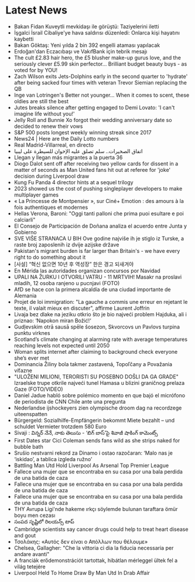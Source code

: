 # Latest News
-  Bakan Fidan Kuveytli mevkidaşı ile görüştü: Taziyelerini iletti
-  İşgalci İsrail Cibaliye'ye hava saldırısı düzenledi: Onlarca kişi hayatını kaybetti
-  Bakan Göktaş: Yeni yılda 2 bin 392 engelli ataması yapılacak
-  Erdoğan'dan Eczacıbaşı ve VakıfBank için tebrik mesajı
-  The cult £2.83 hair hero, the £5 blusher make-up gurus love, and the seriously clever £5.99 skin perfector... Brilliant budget beauty buys - as voted for by YOU!
-  Zach Wilson exits Jets-Dolphins early in the second quarter to 'hydrate' after being sacked four times with veteran Trevor Siemian replacing the QB
-  Inge van Lotringen's Better not younger... When it comes to scent, these oldies are still the best
-  Jutes breaks silence after getting engaged to Demi Lovato: 'I can't imagine life without you!'
-  Jelly Roll and Bunnie Xo forgot their wedding anniversary date so decided to renew their vows
-  S&P 500 posts longest weekly winning streak since 2017
-  News24 | Here are the Daily Lotto numbers
-  Real Madrid-Villarreal, en directo
-  اتفاق الصخيرات.. سلم تصلق عليه الإخوان للسيطرة على ليبيا
-  Llegan y llegan más migrantes a la puerta 36
-  Diogo Dalot sent off after receiving two yellow cards for dissent in a matter of seconds as Man United fans hit out at referee for 'joke' decision during Liverpool draw
-  Kung Fu Panda 4 director hints at a sequel trilogy
-  2023 showed us the cost of pushing singleplayer developers to make multiplayer games
-  « La Princesse de Montpensier », sur Ciné+ Emotion : des amours à la fois authentiques et modernes
-  Hellas Verona, Baroni: "Oggi tanti palloni che prima puoi esultare e poi calciarli"
-  El Consejo de Participación de Doñana analiza el acuerdo entre Junta y Gobierno
-  SVE VIŠE STRANACA U BIH Ove godine najviše ih je stiglo iz Turske, a raste broj zaposlenih iz dvije azijske države
-  Pakistan's migrant burden is far larger than Britain's - we have every right to do something about it
-  [사설] “혁신 없으면 10년 후 역성장” 한은 경고 되새겨야
-  En Mérida las autoridades organizan concursos por Navidad
-  UPALI NA ŽURKU I OTVORILI VATRU - 11 MRTVIH! Masakr na proslavi mladih, 12 osoba ranjeno u pucnjavi (FOTO)
-  AfD se hace con la primera alcaldía de una ciudad importante de Alemania
-  Projet de loi immigration: "La gauche a commis une erreur en rejetant le texte, il valait mieux en discuter", affirme Laurent Joffrin
-  Livaja bez dlake na jeziku otkrio što je bio najveći problem Hajduka, ali i priznao: ‘Napokon miran Božić!‘
-  Gudļevskim otrā sausā spēle šosezon, Skvorcovs un Pavlovs turpina punktu virknes
-  Scotland’s climate changing at alarming rate with average temperatures reaching levels not expected until 2050
-  Woman splits internet after claiming to background check everyone she’s ever met
-  Dominancia Žiliny bola takmer zastavená, Topoľčany a Považania víťazne
-  "ULOŽENI MILIONI, TERORISTI SU POSEBNO DOŠLI DA GA GRADE" Izraelske trupe otkrile najveći tunel Hamasa u blizini graničnog prelaza Gaze (FOTO/VIDEO)
-  Daniel Jadue habló sobre polémico momento en que bajó el micrófono de periodista de CNN Chile ante una pregunta
-  Nederlandse ijshockeyers zien olympische droom dag na recordzege uiteenspatten
-  Bürgergeld: Sozialhilfe-Empfängerin bekommt Miete bezahlt – und schuldet Vermieter trotzdem 580 Euro
-  Sivaji : విన్నర్ నేనే, నాకు తెలుసు - ‘బిగ్ బాస్’పై శివాజీ షాకింగ్ కామెంట్స్
-  First Dates star Cici Coleman sends fans wild as she strips naked for bubble bath
-  Srušio nestvarni rekord za Dinamo i ostao razočaran: ‘Malo nas je ‘iskidao’, a tablica izgleda ružno’
-  Battling Man Utd Hold Liverpool As Arsenal Top Premier League
-  Fallece una mujer que se encontraba en su casa por una bala perdida de una batida de caza
-  Fallece una mujer que se encontraba en su casa por una bala perdida de una batida de caza
-  Fallece una mujer que se encontraba en su casa por una bala perdida de una batida de caza
-  THY Avrupa Ligi'nde hakeme ırkçı söylemde bulunan taraftara ömür boyu men cezası
-  సంపద సృష్టిలో రిలయన్స్‌ టాప్‌
-  Cambridge scientists say cancer drugs could help to treat heart disease and gout
-  Τσολάκης: «Αυτός δεν είναι ο Απόλλων που θέλουμε»
-  Chelsea, Gallagher: "Che la vittoria ci dia la fiducia necessaria per andare avanti"
-  A franciák erődemonstrációt tartottak, hibátlan mérleggel ültek fel a világ tetejére
-  Liverpool Held To Home Draw By Man Utd In Drab Affair
